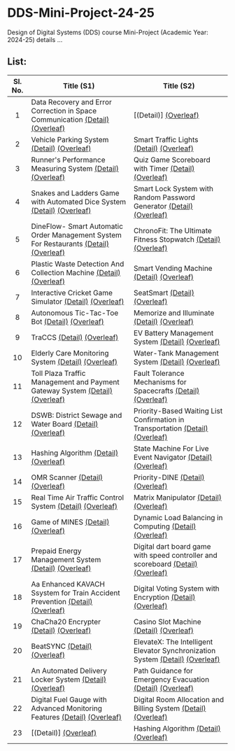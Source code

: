 # DDS-Mini-Project-24-25
Design of Digital Systems (DDS) course Mini-Project (Academic Year: 2024-25) details ...

## List:

| Sl. No. | Title (S1) | Title (S2) |
| :---: | --- | --- |
| 1 | Data Recovery and Error Correction in Space Communication [(Detail)](https://github.com/Akshat-Bharara/S1-T1-Reed-Solomon-Codes) [(Overleaf)](https://www.overleaf.com/project/66f83fdaa7ab13ae4c46ac32) | [(Detail)] [(Overleaf)](https://www.overleaf.com/project/66f8408dfe9c6060f4f4bd0a) |
| 2 | Vehicle Parking System [(Detail)](https://github.com/Aaryam-0110/S1-T2-Vehicle-Parking-System) [(Overleaf)](https://www.overleaf.com/project/66f83fe5aa38c4286de52d8b) | Smart Traffic Lights [(Detail)](https://github.com/Sravanthi355/S2_T2) [(Overleaf)](https://www.overleaf.com/project/66f84094cbf1a63e08de8ad7) |
| 3 | Runner's Performance Measuring System [(Detail)](https://github.com/abhijitkar10/S1-T3-RPMS) [(Overleaf)](https://www.overleaf.com/project/66f83feefe9c6060f4f49e55) | Quiz Game Scoreboard with Timer [(Detail)](https://github.com/AJO248/DDS-Mini-Project-S2-T3) [(Overleaf)](https://www.overleaf.com/project/66f8409bfe9c6060f4f4bf5c) |
| 4 | Snakes and Ladders Game with Automated Dice System [(Detail)](https://github.com/S1-T4/S1-T4) [(Overleaf)](https://www.overleaf.com/project/66f83ff6c6eb1ff4c30671a9) | Smart Lock System with Random Password Generator [(Detail)](https://github.com/Puja-me/dds-mini-project_S2-T4) [(Overleaf)](https://www.overleaf.com/project/66f840a2cbf1a63e08de8f1b) |
| 5 | DineFlow- Smart Automatic Order Management System For Restaurants [(Detail)](https://github.com/UtsavBhamra/S1-T5-DDS-mini-project-DineFlow) [(Overleaf)](https://www.overleaf.com/project/66f83ffecbf1a63e08de6b02) | ChronoFit: The Ultimate Fitness Stopwatch [(Detail)](https://github.com/mani5h-agarwal/S2-T5) [(Overleaf)](https://www.overleaf.com/project/66f840a80f9e207fe0723737) |
| 6 | Plastic Waste Detection And Collection Machine [(Detail)](https://github.com/preranp/S1-T6) [(Overleaf)](https://www.overleaf.com/project/66f84005a7ab13ae4c46b2c1) | Smart Vending Machine [(Detail)](https://github.com/shreya0547/S2-T6-Smart-Vending-Machine) [(Overleaf)](https://www.overleaf.com/project/66f840affb328954402c2dd8) |
| 7 | Interactive Cricket Game Simulator [(Detail)](https://github.com/shanjiv177/S1_T7_Interactive_Cricket_Like_Game_Simulator) [(Overleaf)](https://www.overleaf.com/project/66f8400cc6eb1ff4c306760b) | SeatSmart [(Detail)](https://github.com/rakshit-grg/S2-T7-SeatSmart) [(Overleaf)](https://www.overleaf.com/project/66f840b5fb2268efc4db0ead) |
| 8 | Autonomous Tic-Tac-Toe Bot [(Detail)](https://github.com/vin06eet/S1-Team8) [(Overleaf)](https://www.overleaf.com/project/66f84012fe9c6060f4f4a404) | Memorize and Illuminate [(Detail)](https://github.com/VarshiniAdurti28/DDS_Project_S2-T8) [(Overleaf)](https://www.overleaf.com/project/66f840bc34b3c53668ae3563) |
| 9 | TraCCS [(Detail)](https://github.com/DhruvSandilya071105/S1-T9-TraCCS) [(Overleaf)](https://www.overleaf.com/project/66f84018aa38c4286de537ed) | EV Battery Management System [(Detail)](https://github.com/Padmavati-123/S2-T9) [(Overleaf)](https://www.overleaf.com/project/66f840c246c132e3bf40731a) |
| 10 | Elderly Care Monitoring System [(Detail)](https://github.com/aparkhi83/Elderly-Care-Monitoring-System-S1-10) [(Overleaf)](https://www.overleaf.com/project/66f8401f0f9e207fe07215bf) | Water-Tank Management System [(Detail)](https://github.com/sharhaan89/S2-T10) [(Overleaf)](https://www.overleaf.com/project/66f840c9cbf1a63e08de944e) |
| 11 | Toll Plaza Traffic Management and Payment Gateway System [(Detail)](https://github.com/Vanshika-Mittal/S1-T11) [(Overleaf)](https://www.overleaf.com/project/66f84029cbf1a63e08de7516) | Fault Tolerance Mechanisms for Spacecrafts [(Detail)](https://github.com/Lahari-Naik/S2-TEAM_11-MINIPROJECT) [(Overleaf)](https://www.overleaf.com/project/66f840d0fe9c6060f4f4c62a) |
| 12 | DSWB: District Sewage and Water Board [(Detail)](https://github.com/cs131-231nitk/DDS_Project-S1-T12) [(Overleaf)](https://www.overleaf.com/project/66f840d5e8c370707b43df4d) | Priority-Based Waiting List Confirmation in Transportation [(Detail)](https://github.com/sai-147/S2_T12) [(Overleaf)](https://www.overleaf.com/project/66f8402fcbf1a63e08de7595) |
| 13 | Hashing Algorithm [(Detail)](https://github.com/sblprateek05/S1-T13-Hardware-Implementation-of-Hashing-Algorithm) [(Overleaf)](https://www.overleaf.com/project/66f84037a7ab13ae4c46baee) | State Machine For Live Event Navigator [(Detail)](https://github.com/Lavakumar1807/S2-T13-DDS-Mini-Project) [(Overleaf)](https://www.overleaf.com/project/66f840dbfe9c6060f4f4c880) |
| 14 | OMR Scanner [(Detail)](https://github.com/shreyaslal/Team-S1-T14-for-DDS-Miniproject-) [(Overleaf)](https://www.overleaf.com/project/66f8403d0f9e207fe0722596) | Priority-DINE [(Detail)](https://github.com/Mithun-144/S2-T14) [(Overleaf)](https://www.overleaf.com/project/66f840e1e8c370707b43e0b1) |
| 15 | Real Time Air Traffic Control System [(Detail)](https://github.com/adithya976/DDS-S1-T15-AirTrafficControl) [(Overleaf)](https://www.overleaf.com/project/66f84044fb328954402c1182) | Matrix Manipulator [(Detail)](https://github.com/NikhilKottoli/S2-T15) [(Overleaf)](https://www.overleaf.com/project/66f840e834b3c53668ae3cdb) |
| 16 | Game of MINES [(Detail)](https://github.com/Sanjay-k7/DDS-S1-T-16) [(Overleaf)](https://www.overleaf.com/project/66f8404e34b3c53668ae2ad9) | Dynamic Load Balancing in Computing [(Detail)](https://github.com/poolsgithub/DDS-mini-project-S2-T-16) [(Overleaf)](https://www.overleaf.com/project/66f840eecbf1a63e08de9c69) |
| 17 | Prepaid Energy Management System [(Detail)](https://github.com/charuneyam/S1-T17-Prepaid-Smart-Energy-Management-System) [(Overleaf)](https://www.overleaf.com/project/66f84054fe9c6060f4f4aea6) | Digital dart board game with speed controller and scoreboard [(Detail)](https://github.com/Devchaudhari1/S2-T17) [(Overleaf)](https://www.overleaf.com/project/66f840f506cec2bfc9b57d44) |
| 18 | Aa Enhanced KAVACH Ssystem for Train Accident Prevention [(Detail)](https://github.com/abhavyasri/An-Enhanced-Kavach-System-for-Train-Accident-Prevention_S1-T18) [(Overleaf)](https://www.overleaf.com/project/66f8405ce8c370707b43c97a) | Digital Voting System with Encryption [(Detail)](https://github.com/Sahiiil1406/S2_T18) [(Overleaf)](https://www.overleaf.com/project/66f840fafde6ee6c57c0bf9c) |
| 19 | ChaCha20 Encrypter [(Detail)](https://github.com/falconakhil/S1-T19-Small-Scale-Implementation-of-ChaCha20-Encrypter) [(Overleaf)](https://www.overleaf.com/project/66f84064a7ab13ae4c46c602) | Casino Slot Machine [(Detail)](https://github.com/Rudranx/S2-T19-CasinoSlotMachine) [(Overleaf)](https://www.overleaf.com/project/66f84101a7ab13ae4c46dd77) |
| 20 | BeatSYNC [(Detail)](https://github.com/eternalumin48/DDS-S1-T-20) [(Overleaf)](https://www.overleaf.com/project/66f8406bfe9c6060f4f4b416) | ElevateX: The Intelligent Elevator Synchronization System [(Detail)](https://github.com/praveenyadav2005/S2-T20) [(Overleaf)](https://www.overleaf.com/project/66f8410846c132e3bf408bab) |
| 21 | An Automated Delivery Locker System [(Detail)](https://github.com/Balagopal-nagulagama/S1-T21-Automated-delivery-locker-system) [(Overleaf)](https://www.overleaf.com/project/66f84071c6eb1ff4c3068c56) | Path Guidance for Emergency Evacuation [(Detail)](https://github.com/Srishti-K15/S2-T21) [(Overleaf)](https://www.overleaf.com/project/66f8410efe9c6060f4f4d6cf) |
| 22 | Digital Fuel Gauge with Advanced Monitoring Features [(Detail)](https://github.com/sahchetan108/S1-T22-Digital-Fuel-Gauge-with-Advanced-Monitoring-Features) [(Overleaf)](https://www.overleaf.com/project/66f84077fe9c6060f4f4b67a) | Digital Room Allocation and Billing System [(Detail)](https://github.com/Kranthikiran2005/S2-T22) [(Overleaf)](https://www.overleaf.com/project/66f84114fb2268efc4db2a64) |
| 23 | [(Detail)] [(Overleaf)](https://www.overleaf.com/project/66f8407daa38c4286de54c2c) | Hashing Algorithm [(Detail)](https://github.com/Manoj-Barki/DDS_Project_S2_T23) [(Overleaf)](https://www.overleaf.com/project/66f8411d34b3c53668ae46a3) |
